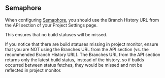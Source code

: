 ## Semaphore

When configuring [Semaphore](http://semaphoreapp.com), you should use the Branch History URL from the API section of your Project Settings page.

This ensures that no build statuses will be missed.

If you notice that there are build statuses missing in project monitor, ensure that you are NOT using the Branches URL from the API section (vs. the
recommended Branch History URL).  The Branches URL from the API section returns only the latest build status, instead of the history, so if builds occurred
between status fetches, they would be missed and not be reflected in project monitor.

